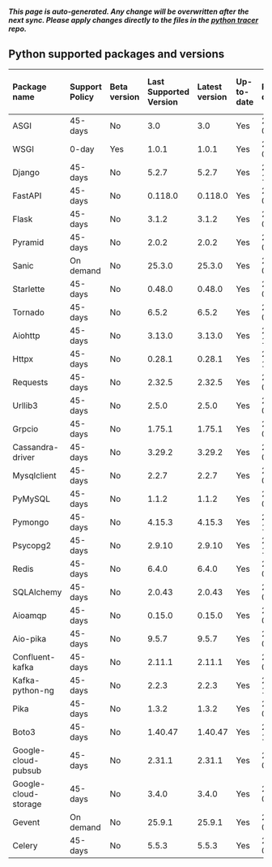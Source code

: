 ##### This page is auto-generated. Any change will be overwritten after the next sync. Please apply changes directly to the files in the [python tracer](https://github.com/instana/python-sensor) repo.
## Python supported packages and versions
| Package name         | Support Policy   | Beta version   | Last Supported Version   | Latest version   | Up-to-date   | Release date   | Latest Version Published At   | Days behind   | Cloud Native   |
|:---------------------|:-----------------|:---------------|:-------------------------|:-----------------|:-------------|:---------------|:------------------------------|:--------------|:---------------|
| ASGI                 | 45-days          | No             | 3.0                      | 3.0              | Yes          | 2019-03-04     | 2019-03-04                    | 0 day/s       | No             |
| WSGI                 | 0-day            | Yes            | 1.0.1                    | 1.0.1            | Yes          | 2010-09-26     | 2010-09-26                    | 0 day/s       | No             |
| Django               | 45-days          | No             | 5.2.7                    | 5.2.7            | Yes          | 2025-10-01     | 2025-10-01                    | 0 day/s       | No             |
| FastAPI              | 45-days          | No             | 0.118.0                  | 0.118.0          | Yes          | 2025-09-29     | 2025-09-29                    | 0 day/s       | No             |
| Flask                | 45-days          | No             | 3.1.2                    | 3.1.2            | Yes          | 2025-08-19     | 2025-08-19                    | 0 day/s       | No             |
| Pyramid              | 45-days          | No             | 2.0.2                    | 2.0.2            | Yes          | 2023-08-25     | 2023-08-25                    | 0 day/s       | No             |
| Sanic                | On demand        | No             | 25.3.0                   | 25.3.0           | Yes          | 2025-03-31     | 2025-03-31                    | 0 day/s       | No             |
| Starlette            | 45-days          | No             | 0.48.0                   | 0.48.0           | Yes          | 2025-09-13     | 2025-09-13                    | 0 day/s       | No             |
| Tornado              | 45-days          | No             | 6.5.2                    | 6.5.2            | Yes          | 2025-08-08     | 2025-08-08                    | 0 day/s       | No             |
| Aiohttp              | 45-days          | No             | 3.13.0                   | 3.13.0           | Yes          | 2025-10-06     | 2025-10-06                    | 0 day/s       | No             |
| Httpx                | 45-days          | No             | 0.28.1                   | 0.28.1           | Yes          | 2024-12-06     | 2024-12-06                    | 0 day/s       | No             |
| Requests             | 45-days          | No             | 2.32.5                   | 2.32.5           | Yes          | 2025-08-18     | 2025-08-18                    | 0 day/s       | No             |
| Urllib3              | 45-days          | No             | 2.5.0                    | 2.5.0            | Yes          | 2025-06-18     | 2025-06-18                    | 0 day/s       | No             |
| Grpcio               | 45-days          | No             | 1.75.1                   | 1.75.1           | Yes          | 2025-09-26     | 2025-09-26                    | 0 day/s       | Yes            |
| Cassandra-driver     | 45-days          | No             | 3.29.2                   | 3.29.2           | Yes          | 2024-09-10     | 2024-09-10                    | 0 day/s       | No             |
| Mysqlclient          | 45-days          | No             | 2.2.7                    | 2.2.7            | Yes          | 2025-01-10     | 2025-01-10                    | 0 day/s       | Yes            |
| PyMySQL              | 45-days          | No             | 1.1.2                    | 1.1.2            | Yes          | 2025-08-24     | 2025-08-24                    | 0 day/s       | Yes            |
| Pymongo              | 45-days          | No             | 4.15.3                   | 4.15.3           | Yes          | 2025-10-07     | 2025-10-07                    | 0 day/s       | Yes            |
| Psycopg2             | 45-days          | No             | 2.9.10                   | 2.9.10           | Yes          | 2024-10-16     | 2024-10-16                    | 0 day/s       | No             |
| Redis                | 45-days          | No             | 6.4.0                    | 6.4.0            | Yes          | 2025-08-07     | 2025-08-07                    | 0 day/s       | Yes            |
| SQLAlchemy           | 45-days          | No             | 2.0.43                   | 2.0.43           | Yes          | 2025-08-11     | 2025-08-11                    | 0 day/s       | Yes            |
| Aioamqp              | 45-days          | No             | 0.15.0                   | 0.15.0           | Yes          | 2022-04-05     | 2022-04-05                    | 0 day/s       | No             |
| Aio-pika             | 45-days          | No             | 9.5.7                    | 9.5.7            | Yes          | 2025-08-05     | 2025-08-05                    | 0 day/s       | No             |
| Confluent-kafka      | 45-days          | No             | 2.11.1                   | 2.11.1           | Yes          | 2025-08-18     | 2025-08-18                    | 0 day/s       | No             |
| Kafka-python-ng      | 45-days          | No             | 2.2.3                    | 2.2.3            | Yes          | 2024-10-02     | 2024-10-02                    | 0 day/s       | No             |
| Pika                 | 45-days          | No             | 1.3.2                    | 1.3.2            | Yes          | 2023-05-05     | 2023-05-05                    | 0 day/s       | No             |
| Boto3                | 45-days          | No             | 1.40.47                  | 1.40.47          | Yes          | 2025-10-07     | 2025-10-07                    | 0 day/s       | Yes            |
| Google-cloud-pubsub  | 45-days          | No             | 2.31.1                   | 2.31.1           | Yes          | 2025-07-28     | 2025-07-28                    | 0 day/s       | Yes            |
| Google-cloud-storage | 45-days          | No             | 3.4.0                    | 3.4.0            | Yes          | 2025-09-15     | 2025-09-15                    | 0 day/s       | Yes            |
| Gevent               | On demand        | No             | 25.9.1                   | 25.9.1           | Yes          | 2025-09-17     | 2025-09-17                    | 0 day/s       | No             |
| Celery               | 45-days          | No             | 5.5.3                    | 5.5.3            | Yes          | 2025-06-01     | 2025-06-01                    | 0 day/s       | No             |
